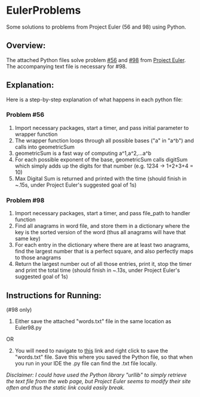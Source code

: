 # EulerProblems

Some solutions to problems from Project Euler (56 and 98) using Python.

## Overview: 

The attached Python files solve problem [#56](https://projecteuler.net/problem=56) and [#98](https://projecteuler.net/problem=98) from [Project Euler](https://projecteuler.net/archives). The accompanying text file is necessary for #98.

## Explanation:

Here is a step-by-step explanation of what happens in each python file:

### Problem #56
1) Import necessary packages, start a timer, and pass initial parameter to wrapper function
2) The wrapper function loops through all possible bases ("a" in "a^b") and calls into geometricSum 
3) geometricSum is a fast way of computing a^1,a^2,...a^b
4) For each possible exponent of the base, geometricSum calls digitSum which simply adds up the digits for that number (e.g. 1234 -> 1+2+3+4 = 10)
5) Max Digital Sum is returned and printed with the time (should finish in ~.15s, under Project Euler's suggested goal of 1s)

### Problem #98
1) Import necessary packages, start a timer, and pass file_path to handler function
2) Find all anagrams in word file, and store them in a dictionary
where the key is the sorted version of the word (thus all anagrams will have that same key)
3) For each entry in the dictionary where there are at least two anagrams, find the largest number
that is a perfect square, and also perfectly maps to those anagrams
4) Return the largest number out of all those entries, print it, stop the timer and print the total time 
(should finish in ~.13s, under Project Euler's suggested goal of 1s)


## Instructions for Running: 

(#98 only)

1) Either save the attached "words.txt" file in the same location as Euler98.py

OR

2) You will need to navigate to [this](https://projecteuler.net/problem=98) link and right click to save the "words.txt" file. Save this
where you saved the Python file, so that when you run in your IDE the .py file can find the .txt file
locally. 

*Disclaimer: I could have used the Python library "urllib" to simply retrieve the text file from the web page, but 
Project Euler seems to modify their site often and thus the static link could easily break.*

